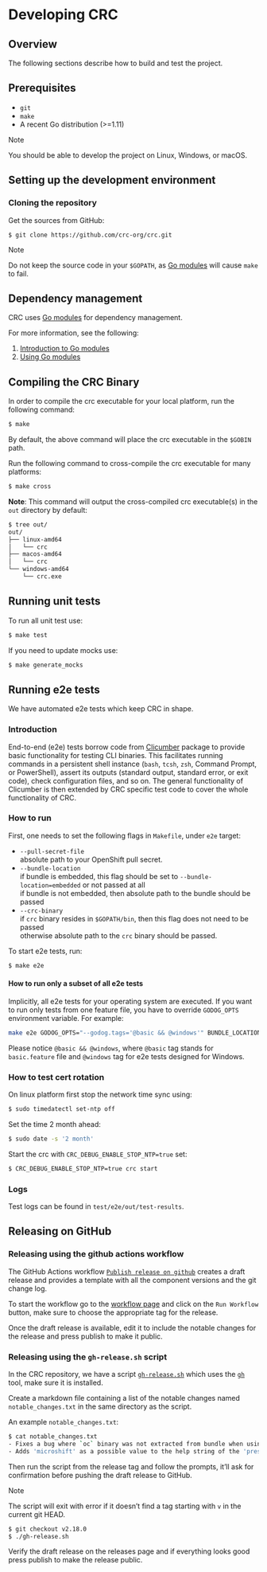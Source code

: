 Developing CRC
==============

  
## Overview

The following sections describe how to build and test the project.

## Prerequisites

-   `git`
-   `make`
-   A recent Go distribution (>=1.11)
    

> [!NOTE]
> You should be able to develop the project on Linux, Windows, or macOS.


## Setting up the development environment

### Cloning the repository

Get the sources from GitHub:

```
$ git clone https://github.com/crc-org/crc.git
```

> [!NOTE]
> Do not keep the source code in your `$GOPATH`, as [Go modules](https://github.com/golang/go/wiki/Modules) will cause `make` to fail.


## Dependency management

CRC uses [Go modules](https://github.com/golang/go/wiki/Modules) for dependency management.

For more information, see the following:

1.  [Introduction to Go modules](https://github.com/golang/go/wiki/Modules)
2.  [Using Go modules](https://blog.golang.org/using-go-modules)
    

## Compiling the CRC Binary

In order to compile the crc executable for your local platform, run the following command:

```bash
$ make
```

By default, the above command will place the crc executable in the `$GOBIN` path.

Run the following command to cross-compile the crc executable for many platforms:

```bash
$ make cross
```

**Note**: This command will output the cross-compiled crc executable(s) in the `out` directory by default:

```bash
$ tree out/
out/
├── linux-amd64
│   └── crc
├── macos-amd64
│   └── crc
└── windows-amd64
    └── crc.exe
```


## Running unit tests

To run all unit test use:

```bash
$ make test
```

If you need to update mocks use:

```bash
$ make generate_mocks
```


## Running e2e tests

We have automated e2e tests which keep CRC in shape.

### Introduction

End-to-end (e2e) tests borrow code from [Clicumber](http://github.com/crc-org/clicumber) package to provide basic functionality for testing CLI binaries. This facilitates running commands in a persistent shell instance (`bash`, `tcsh`, `zsh`, Command Prompt, or PowerShell), assert its outputs (standard output, standard error, or exit code), check configuration files, and so on. The general functionality of Clicumber is then extended by CRC specific test code to cover the whole functionality of CRC.

### How to run

First, one needs to set the following flags in `Makefile`, under `e2e` target:

  - `--pull-secret-file`  
    absolute path to your OpenShift pull secret.    
  - `--bundle-location`  
    if bundle is embedded, this flag should be set to `--bundle-location=embedded` or not passed at all  
    if bundle is not embedded, then absolute path to the bundle should be passed
  - `--crc-binary`  
    if `crc` binary resides in `$GOPATH/bin`, then this flag does not need to be passed  
    otherwise absolute path to the `crc` binary should be passed.

To start e2e tests, run:

```bash
$ make e2e
```

#### How to run only a subset of all e2e tests


Implicitly, all e2e tests for your operating system are executed. If you want to run only tests from one feature file, you have to override `GODOG_OPTS` environment variable. For example:

```bash
make e2e GODOG_OPTS="--godog.tags='@basic && @windows'" BUNDLE_LOCATION=<bundle location> PULL_SECRET_FILE=<pull secret path>
```

Please notice `@basic && @windows`, where `@basic` tag stands for `basic.feature` file and `@windows` tag for e2e tests designed for Windows.

### How to test cert rotation

On linux platform first stop the network time sync using:

```bash
$ sudo timedatectl set-ntp off
```

Set the time 2 month ahead:

```bash
$ sudo date -s '2 month'
```

Start the crc with `CRC_DEBUG_ENABLE_STOP_NTP=true` set:

```bash
$ CRC_DEBUG_ENABLE_STOP_NTP=true crc start
```

### Logs

Test logs can be found in `test/e2e/out/test-results`.


## Releasing on GitHub

### Releasing using the github actions workflow

The GitHub Actions workflow [`Publish release on github`](https://github.com/crc-org/crc/actions/workflows/release.yml) creates a draft release and provides a template with all the component versions and the git change log.

To start the workflow go to the [workflow page](https://github.com/crc-org/crc/actions/workflows/release.yml) and click on the `Run Workflow` button, make sure to choose the appropriate tag for the release.

Once the draft release is available, edit it to include the notable changes for the release and press publish to make it public.


### Releasing using the `gh-release.sh` script

In the CRC repository, we have a script [`gh-release.sh`](https://github.com/crc-org/crc/blob/main/gh-release.sh) which uses the [`gh`](https://cli.github.com) tool, make sure it is installed.

Create a markdown file containing a list of the notable changes named `notable_changes.txt` in the same directory as the script.

An example `notable_changes.txt`:
```bash
$ cat notable_changes.txt
- Fixes a bug where `oc` binary was not extracted from bundle when using microshift preset [#3581](https://github.com/crc-org/crc/issues/3581)
- Adds 'microshift' as a possible value to the help string of the 'preset' config option [#3576](https://github.com/crc-org/crc/issues/3576)
```

Then run the script from the release tag and follow the prompts, it’ll ask for confirmation before pushing the draft release to GitHub.

> [!NOTE]
> The script will exit with error if it doesn’t find a tag starting with `v` in the current git HEAD.

```bash
$ git checkout v2.18.0
$ ./gh-release.sh
```

Verify the draft release on the releases page and if everything looks good press publish to make the release public.
